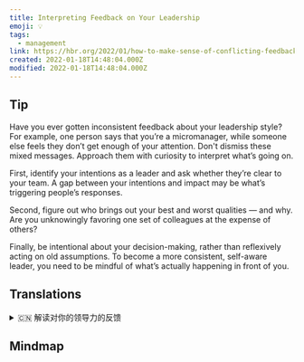 ```yaml
---
title: Interpreting Feedback on Your Leadership
emoji: 💡
tags:
  - management
link: https://hbr.org/2022/01/how-to-make-sense-of-conflicting-feedback-on-your-leadership?utm_medium=email&utm_source=newsletter_daily&utm_campaign=mtod_notactsubs
created: 2022-01-18T14:48:04.000Z
modified: 2022-01-18T14:48:04.000Z
---
```


## Tip

Have you ever gotten inconsistent feedback about your leadership style? For example, one person says that you’re a micromanager, while someone else feels they don’t get enough of your attention. Don't dismiss these mixed messages. Approach them with curiosity to interpret what’s going on.

First, identify your intentions as a leader and ask whether they’re clear to your team. A gap between your intentions and impact may be what’s triggering people’s responses.

Second, figure out who brings out your best and worst qualities — and why. Are you unknowingly favoring one set of colleagues at the expense of others?

Finally, be intentional about your decision-making, rather than reflexively acting on old assumptions. To become a more consistent, self-aware leader, you need to be mindful of what’s actually happening in front of you.

## Translations

<details>
   <summary>🇨🇳 解读对你的领导力的反馈 </summary>

关于你的领导风格，你得到过不一致的反馈吗？ 例如，一个人说你是一个微观管理者，而另一个人觉得他们没有得到你足够的关注。 不要忽视这些混杂的信息。 带着好奇心接近他们，解释正在发生的事情。

首先，明确你作为领导者的意图，并询问你的团队是否清楚。 你的意图和影响力之间的差距可能是引发人们反应的原因。

第二 ，找出谁能展现出你最好和最坏的品质——以及为什么。 你是否在不知不觉中偏袒了一群同事而牺牲了其他人？

最后，要有意识地做决定，而不是条件反射式地按照旧的假设行事。 要想成为一个更稳定、更有自我意识的领导者，你需要留意你面前发生的事情。

</details>

## Mindmap

![]()

